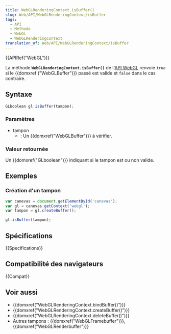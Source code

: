 ```yaml
---
title: WebGLRenderingContext.isBuffer()
slug: Web/API/WebGLRenderingContext/isBuffer
tags:
  - API
  - Méthode
  - WebGL
  - WebGLRenderingContext
translation_of: Web/API/WebGLRenderingContext/isBuffer
---
```


{{APIRef("WebGL")}}

La méthode **`WebGLRenderingContext.isBuffer()`** de l'[API WebGL](/fr-FR/docs/Web/API/WebGL_API) renvoie `true` si le {{domxref ("WebGLBuffer")}} passé est valide et `false` dans le cas contraire.

## Syntaxe

```js
GLboolean gl.isBuffer(tampon);
```

### Paramètres

- tampon
  - : Un {{domxref("WebGLBuffer")}} à vérifier.

### Valeur retournée

Un {{domxref("GLboolean")}} indiquant si le tampon est ou non valide.

## Exemples

### Création d'un tampon

```js
var canevas = document.getElementById('canevas');
var gl = canevas.getContext('webgl');
var tampon = gl.createBuffer();

gl.isBuffer(tampon);
```

## Spécifications

{{Specifications}}

## Compatibilité des navigateurs

{{Compat}}

## Voir aussi

- {{domxref("WebGLRenderingContext.bindBuffer()")}}
- {{domxref("WebGLRenderingContext.createBuffer()")}}
- {{domxref("WebGLRenderingContext.deleteBuffer()")}}
- Autres tampons : {{domxref("WebGLFramebuffer")}}, {{domxref("WebGLRenderbuffer")}}
